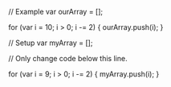 
// Example
var ourArray = [];

for (var i = 10; i > 0; i -= 2) {
  ourArray.push(i);
}

// Setup
var myArray = [];

// Only change code below this line.

for (var i = 9; i > 0; i -= 2) {
  myArray.push(i);
}
